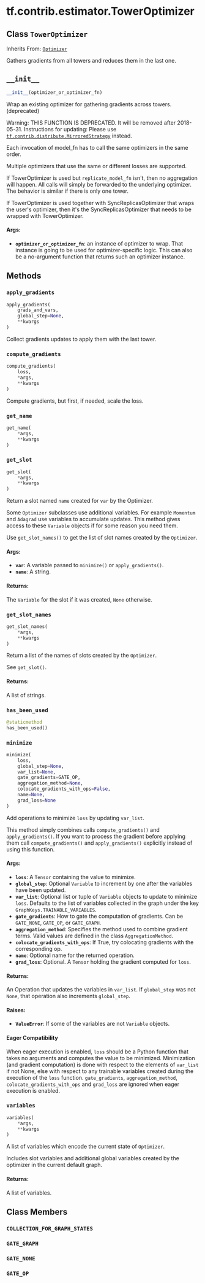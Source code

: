 <div itemscope itemtype="http://developers.google.com/ReferenceObject">
<meta itemprop="name" content="tf.contrib.estimator.TowerOptimizer" />
<meta itemprop="path" content="Stable" />
<meta itemprop="property" content="__init__"/>
<meta itemprop="property" content="apply_gradients"/>
<meta itemprop="property" content="compute_gradients"/>
<meta itemprop="property" content="get_name"/>
<meta itemprop="property" content="get_slot"/>
<meta itemprop="property" content="get_slot_names"/>
<meta itemprop="property" content="has_been_used"/>
<meta itemprop="property" content="minimize"/>
<meta itemprop="property" content="variables"/>
<meta itemprop="property" content="COLLECTION_FOR_GRAPH_STATES"/>
<meta itemprop="property" content="GATE_GRAPH"/>
<meta itemprop="property" content="GATE_NONE"/>
<meta itemprop="property" content="GATE_OP"/>
</div>

# tf.contrib.estimator.TowerOptimizer

## Class `TowerOptimizer`

Inherits From: [`Optimizer`](../../../tf/train/Optimizer.md)

Gathers gradients from all towers and reduces them in the last one.

<h2 id="__init__"><code>__init__</code></h2>

``` python
__init__(optimizer_or_optimizer_fn)
```

Wrap an existing optimizer for gathering gradients across towers. (deprecated)

Warning: THIS FUNCTION IS DEPRECATED. It will be removed after 2018-05-31.
Instructions for updating:
Please use <a href="../../../tf/contrib/distribute/MirroredStrategy.md"><code>tf.contrib.distribute.MirroredStrategy</code></a> instead.

Each invocation of model_fn has to call the same optimizers in the same
order.

Multiple optimizers that use the same or different losses are supported.

If TowerOptimizer is used but `replicate_model_fn` isn't, then no
aggregation will happen.  All calls will simply be forwarded to the
underlying optimizer. The behavior is similar if there is only one tower.

If TowerOptimizer is used together with SyncReplicasOptimizer that wraps
the user's optimizer, then it's the SyncReplicasOptimizer that needs to be
wrapped with TowerOptimizer.

#### Args:

* <b>`optimizer_or_optimizer_fn`</b>: an instance of optimizer to wrap.  That
    instance is going to be used for optimizer-specific logic.  This can
    also be a no-argument function that returns such an optimizer instance.



## Methods

<h3 id="apply_gradients"><code>apply_gradients</code></h3>

``` python
apply_gradients(
    grads_and_vars,
    global_step=None,
    **kwargs
)
```

Collect gradients updates to apply them with the last tower.

<h3 id="compute_gradients"><code>compute_gradients</code></h3>

``` python
compute_gradients(
    loss,
    *args,
    **kwargs
)
```

Compute gradients, but first, if needed, scale the loss.

<h3 id="get_name"><code>get_name</code></h3>

``` python
get_name(
    *args,
    **kwargs
)
```



<h3 id="get_slot"><code>get_slot</code></h3>

``` python
get_slot(
    *args,
    **kwargs
)
```

Return a slot named `name` created for `var` by the Optimizer.

Some `Optimizer` subclasses use additional variables.  For example
`Momentum` and `Adagrad` use variables to accumulate updates.  This method
gives access to these `Variable` objects if for some reason you need them.

Use `get_slot_names()` to get the list of slot names created by the
`Optimizer`.

#### Args:

* <b>`var`</b>: A variable passed to `minimize()` or `apply_gradients()`.
* <b>`name`</b>: A string.


#### Returns:

The `Variable` for the slot if it was created, `None` otherwise.

<h3 id="get_slot_names"><code>get_slot_names</code></h3>

``` python
get_slot_names(
    *args,
    **kwargs
)
```

Return a list of the names of slots created by the `Optimizer`.

See `get_slot()`.

#### Returns:

A list of strings.

<h3 id="has_been_used"><code>has_been_used</code></h3>

``` python
@staticmethod
has_been_used()
```



<h3 id="minimize"><code>minimize</code></h3>

``` python
minimize(
    loss,
    global_step=None,
    var_list=None,
    gate_gradients=GATE_OP,
    aggregation_method=None,
    colocate_gradients_with_ops=False,
    name=None,
    grad_loss=None
)
```

Add operations to minimize `loss` by updating `var_list`.

This method simply combines calls `compute_gradients()` and
`apply_gradients()`. If you want to process the gradient before applying
them call `compute_gradients()` and `apply_gradients()` explicitly instead
of using this function.

#### Args:

* <b>`loss`</b>: A `Tensor` containing the value to minimize.
* <b>`global_step`</b>: Optional `Variable` to increment by one after the
    variables have been updated.
* <b>`var_list`</b>: Optional list or tuple of `Variable` objects to update to
    minimize `loss`.  Defaults to the list of variables collected in
    the graph under the key `GraphKeys.TRAINABLE_VARIABLES`.
* <b>`gate_gradients`</b>: How to gate the computation of gradients.  Can be
    `GATE_NONE`, `GATE_OP`, or  `GATE_GRAPH`.
* <b>`aggregation_method`</b>: Specifies the method used to combine gradient terms.
    Valid values are defined in the class `AggregationMethod`.
* <b>`colocate_gradients_with_ops`</b>: If True, try colocating gradients with
    the corresponding op.
* <b>`name`</b>: Optional name for the returned operation.
* <b>`grad_loss`</b>: Optional. A `Tensor` holding the gradient computed for `loss`.


#### Returns:

An Operation that updates the variables in `var_list`.  If `global_step`
was not `None`, that operation also increments `global_step`.


#### Raises:

* <b>`ValueError`</b>: If some of the variables are not `Variable` objects.



#### Eager Compatibility
When eager execution is enabled, `loss` should be a Python function that
takes no arguments and computes the value to be minimized. Minimization (and
gradient computation) is done with respect to the elements of `var_list` if
not None, else with respect to any trainable variables created during the
execution of the `loss` function. `gate_gradients`, `aggregation_method`,
`colocate_gradients_with_ops` and `grad_loss` are ignored when eager
execution is enabled.



<h3 id="variables"><code>variables</code></h3>

``` python
variables(
    *args,
    **kwargs
)
```

A list of variables which encode the current state of `Optimizer`.

Includes slot variables and additional global variables created by the
optimizer in the current default graph.

#### Returns:

A list of variables.



## Class Members

<h3 id="COLLECTION_FOR_GRAPH_STATES"><code>COLLECTION_FOR_GRAPH_STATES</code></h3>

<h3 id="GATE_GRAPH"><code>GATE_GRAPH</code></h3>

<h3 id="GATE_NONE"><code>GATE_NONE</code></h3>

<h3 id="GATE_OP"><code>GATE_OP</code></h3>

